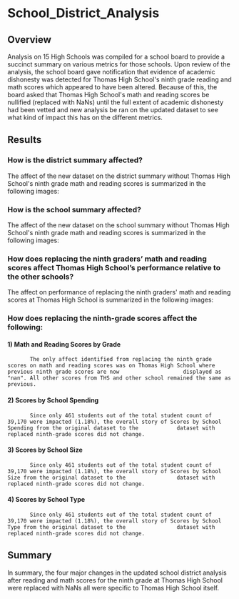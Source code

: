 # School_District_Analysis

## Overview
Analysis on 15 High Schools was compiled for a school board to provide a succinct summary on various metrics for those schools. Upon review of the analysis, the school board gave notification that evidence of academic dishonesty was detected for Thomas High School's ninth grade reading and math scores which appeared to have been altered. Because of this, the board asked that Thomas High School's math and reading scores be nullified (replaced with NaNs) until the full extent of academic dishonesty had been vetted and new analysis be ran on the updated dataset to see what kind of impact this has on the different metrics.

## Results
### How is the district summary affected?
The affect of the new dataset on the district summary without Thomas High School's ninth grade math and reading scores is summarized in the following images:
### How is the school summary affected?
The affect of the new dataset on the school summary without Thomas High School's ninth grade math and reading scores is summarized in the following images:
### How does replacing the ninth graders’ math and reading scores affect Thomas High School’s performance relative to the other schools?
The affect on performance of replacing the ninth graders' math and reading scores at Thomas High School is summarized in the following images:

### How does replacing the ninth-grade scores affect the following:
   #### 1) Math and Reading Scores by Grade
           The only affect identified from replacing the ninth grade scores on math and reading scores was on Thomas High School where previous ninth grade scores are now                    displayed as "nan". All other scores from THS and other school remained the same as previous. 
   #### 2) Scores by School Spending
           Since only 461 students out of the total student count of 39,170 were impacted (1.18%), the overall story of Scores by School Spending from the original dataset to the            dataset with replaced ninth-grade scores did not change.
   #### 3) Scores by School Size
           Since only 461 students out of the total student count of 39,170 were impacted (1.18%), the overall story of Scores by School Size from the original dataset to the                dataset with replaced ninth-grade scores did not change.
   #### 4) Scores by School Type
           Since only 461 students out of the total student count of 39,170 were impacted (1.18%), the overall story of Scores by School Type from the original dataset to the                dataset with replaced ninth-grade scores did not change.
## Summary
In summary, the four major changes in the updated school district analysis after reading and math scores for the ninth grade at Thomas High School were replaced with NaNs all were specific to Thomas High School itself.
   

